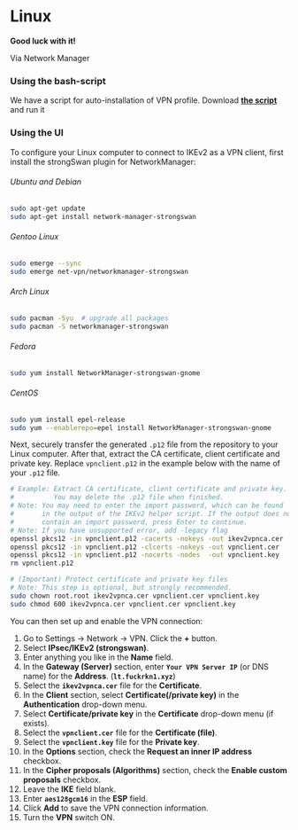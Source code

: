 # Linux

**Good luck with it!**

Via Network Manager

### Using the bash-script

We have a script for auto-installation of VPN profile. 
Download [**the script**](https://github.com/nezavisimost/FuckRKN1/blob/main/client-conf/install.sh) and run it

### Using the UI

To configure your Linux computer to connect to IKEv2 as a VPN client, first install the strongSwan plugin for NetworkManager:

###### Ubuntu and Debian
```bash
sudo apt-get update
sudo apt-get install network-manager-strongswan
```

###### Gentoo Linux
```bash
sudo emerge --sync
sudo emerge net-vpn/networkmanager-strongswan
```

###### Arch Linux
```bash
sudo pacman -Syu  # upgrade all packages
sudo pacman -S networkmanager-strongswan
```

###### Fedora
```bash
sudo yum install NetworkManager-strongswan-gnome
```

###### CentOS
```bash
sudo yum install epel-release
sudo yum --enablerepo=epel install NetworkManager-strongswan-gnome
```

Next, securely transfer the generated `.p12` file from the repository to your Linux computer. After that, extract the CA certificate, client certificate and private key. Replace `vpnclient.p12` in the example below with the name of your `.p12` file.

```bash
# Example: Extract CA certificate, client certificate and private key.
#          You may delete the .p12 file when finished.
# Note: You may need to enter the import password, which can be found
#       in the output of the IKEv2 helper script. If the output does not
#       contain an import password, press Enter to continue.
# Note: If you have unsupported error, add -legacy flag
openssl pkcs12 -in vpnclient.p12 -cacerts -nokeys -out ikev2vpnca.cer
openssl pkcs12 -in vpnclient.p12 -clcerts -nokeys -out vpnclient.cer
openssl pkcs12 -in vpnclient.p12 -nocerts -nodes  -out vpnclient.key
rm vpnclient.p12

# (Important) Protect certificate and private key files
# Note: This step is optional, but strongly recommended.
sudo chown root.root ikev2vpnca.cer vpnclient.cer vpnclient.key
sudo chmod 600 ikev2vpnca.cer vpnclient.cer vpnclient.key
```

You can then set up and enable the VPN connection:

1. Go to Settings -> Network -> VPN. Click the **+** button.
2. Select **IPsec/IKEv2 (strongswan)**.
3. Enter anything you like in the **Name** field.
4. In the **Gateway (Server)** section, enter **`Your VPN Server IP`** (or DNS name) for the **Address**. (**``lt.fuckrkn1.xyz``**)
5. Select the **`ikev2vpnca.cer`** file for the **Certificate**.
6. In the **Client** section, select **Certificate(/private key)** in the **Authentication** drop-down menu.
7. Select **Certificate/private key** in the **Certificate** drop-down menu (if exists).
8. Select the **`vpnclient.cer`** file for the **Certificate (file)**.
9. Select the **`vpnclient.key`** file for the **Private key**.
10. In the **Options** section, check the **Request an inner IP address** checkbox.
11. In the **Cipher proposals (Algorithms)** section, check the **Enable custom proposals** checkbox.
12. Leave the **IKE** field blank.
13. Enter **`aes128gcm16`** in the **ESP** field.
14. Click **Add** to save the VPN connection information.
15. Turn the **VPN** switch ON.
